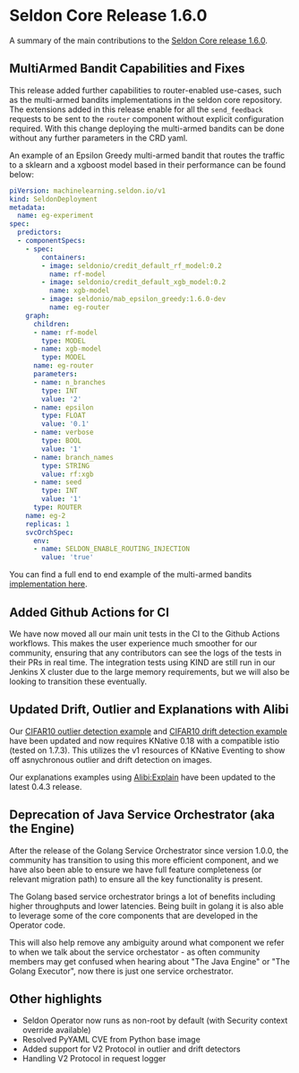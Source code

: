 # Seldon Core Release 1.6.0

A summary of the main contributions to the [Seldon Core release 1.6.0](https://github.com/SeldonIO/seldon-core/releases/tag/v1.6.0).

## MultiArmed Bandit Capabilities and Fixes

This release added further capabilities to router-enabled use-cases, such as the multi-armed bandits implementations in the seldon core repository. The extensions added in this release enable for all the `send_feedback` requests to be sent to the `router` component without explicit configuration required. With this change deploying the multi-armed bandits can be done without any further parameters in the CRD yaml.

An example of an Epsilon Greedy multi-armed bandit that routes the traffic to a sklearn and a xgboost model based in their performance can be found below:

```yaml
piVersion: machinelearning.seldon.io/v1
kind: SeldonDeployment
metadata:
  name: eg-experiment
spec:
  predictors:
  - componentSpecs:
    - spec:
        containers:
        - image: seldonio/credit_default_rf_model:0.2
          name: rf-model
        - image: seldonio/credit_default_xgb_model:0.2
          name: xgb-model
        - image: seldonio/mab_epsilon_greedy:1.6.0-dev
          name: eg-router
    graph:
      children:
      - name: rf-model
        type: MODEL
      - name: xgb-model
        type: MODEL
      name: eg-router
      parameters:
      - name: n_branches
        type: INT
        value: '2'
      - name: epsilon
        type: FLOAT
        value: '0.1'
      - name: verbose
        type: BOOL
        value: '1'
      - name: branch_names
        type: STRING
        value: rf:xgb
      - name: seed
        type: INT
        value: '1'
      type: ROUTER
    name: eg-2
    replicas: 1
    svcOrchSpec:
      env:
      - name: SELDON_ENABLE_ROUTING_INJECTION
        value: 'true'
```

You can find a full end to end example of the multi-armed bandits [implementation here](https://docs.seldon.io/projects/seldon-core/en/latest/analytics/routers.html).

## Added Github Actions for CI

We have now moved all our main unit tests in the CI to the Github Actions workflows. This makes the user experience much smoother for our community, ensuring that any contributors can see the logs of the tests in their PRs in real time. The integration tests using KIND are still run in our Jenkins X cluster due to the large memory requirements, but we will also be looking to transition these eventually.

## Updated Drift, Outlier and Explanations with Alibi

Our [CIFAR10 outlier detection example](../examples/drift_cifar10.html) and [CIFAR10 drift detection example](../examples/drift_cifar10.html) have been updated and now requires KNative 0.18 with a compatible istio (tested on 1.7.3). This utilizes the v1 resources of KNative Eventing to show off asnychronous outlier and drift detection on images.

Our explanations examples using [Alibi:Explain](https://github.com/SeldonIO/alibi) have been updated to the latest 0.4.3 release.

## Deprecation of Java Service Orchestrator (aka the Engine)

After the release of the Golang Service Orchestrator since version 1.0.0, the community has transition to using this more efficient component, and we have also been able to ensure we have full feature completeness (or relevant migration path) to ensure all the key functionality is present.

The Golang based service orchestrator brings a lot of benefits including higher throughputs and lower latencies. Being built in golang it is also able to leverage some of the core components that are developed in the Operator code.

This will also help remove any ambiguity around what component we refer to when we talk about the service orchestator - as often community members may get confused when hearing about "The Java Engine" or "The Golang Executor", now there is just one service orchestrator.

## Other highlights

* Seldon Operator now runs as non-root by default (with Security context override available)
* Resolved PyYAML CVE from Python base image
* Added support for V2 Protocol in outlier and drift detectors
* Handling V2 Protocol in request logger



